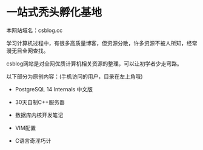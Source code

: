 # 一站式秃头孵化基地

本网站域名：csblog.cc

学习计算机过程中，有很多高质量博客，但资源分散，许多资源不被人所知，经常漫无目全网查找。

csblog网站是对全网优质计算机相关资源的整理，可以让初学者少走弯路。

以下部分为原创内容：(手机访问的用户，目录在左上角哦)

- PostgreSQL 14 Internals 中文版

- 30天自制C++服务器

- 数据库内核开发笔记

- VIM配置

- C语言奇淫巧计
